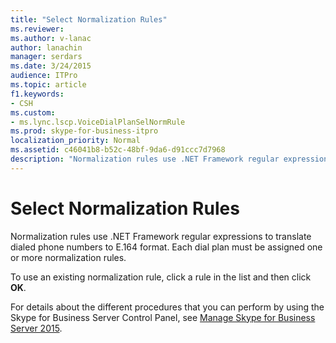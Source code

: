 ```yaml
---
title: "Select Normalization Rules"
ms.reviewer: 
ms.author: v-lanac
author: lanachin
manager: serdars
ms.date: 3/24/2015
audience: ITPro
ms.topic: article
f1.keywords:
- CSH
ms.custom:
- ms.lync.lscp.VoiceDialPlanSelNormRule
ms.prod: skype-for-business-itpro
localization_priority: Normal
ms.assetid: c46041b8-b52c-48bf-9da6-d91ccc7d7968
description: "Normalization rules use .NET Framework regular expressions to translate dialed phone numbers to E.164 format. Each dial plan must be assigned one or more normalization rules."
---
```


# Select Normalization Rules
 
Normalization rules use .NET Framework regular expressions to translate dialed phone numbers to E.164 format. Each dial plan must be assigned one or more normalization rules.
  
To use an existing normalization rule, click a rule in the list and then click **OK**.
  
For details about the different procedures that you can perform by using the Skype for Business Server Control Panel, see [Manage Skype for Business Server 2015](../../manage/manage.md).
  


